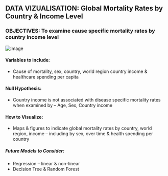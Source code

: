 ## DATA VIZUALISATION: Global Mortality Rates by Country & Income Level
### OBJECTIVES: To examine cause specific mortality rates by country income level 

![image](https://github.com/oja25/global-mortality-rates/assets/157504626/07a767bf-0c76-4c00-a343-96bdaf5da0fb)

#### Variables to include:
- Cause of mortality, sex, country, world region country income & healthcare spending per capita 

#### Null Hypothesis: 
- Country income is not associated with disease specific mortality rates when examined by – Age, Sex, Country income 
 
#### How to Visualize:
- Maps & figures to indicate global mortality rates by country, world region,  income – including by sex, over time & health spending per country

##### Future Models to Consider: 
- Regression – linear & non-linear
- Decision Tree & Random Forest
